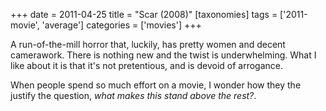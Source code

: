 +++
date = 2011-04-25
title = "Scar (2008)"
[taxonomies]
tags = ['2011-movie', 'average']
categories = ['movies']
+++

A run-of-the-mill horror that, luckily, has pretty women and decent
camerawork. There is nothing new and the twist is underwhelming. What I
like about it is that it's not pretentious, and is devoid of arrogance.

When people spend so much effort on a movie, I wonder how they the
justify the question, *what makes this stand above the rest?*.
